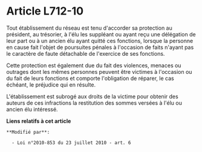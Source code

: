# Article L712-10

Tout établissement du réseau est tenu d'accorder sa protection au président, au trésorier, à l'élu les suppléant ou ayant
reçu une délégation de leur part ou à un ancien élu ayant quitté ces fonctions, lorsque la personne en cause fait l'objet de
poursuites pénales à l'occasion de faits n'ayant pas le caractère de faute détachable de l'exercice de ses fonctions.

Cette protection est également due du fait des violences, menaces ou outrages dont les mêmes personnes peuvent être victimes
à l'occasion ou du fait de leurs fonctions et comporte l'obligation de réparer, le cas échéant, le préjudice qui en résulte.

L'établissement est subrogé aux droits de la victime pour obtenir des auteurs de ces infractions la restitution des sommes
versées à l'élu ou ancien élu intéressé.

**Liens relatifs à cet article**

	**Modifié par**:

	  - Loi n°2010-853 du 23 juillet 2010 - art. 6
